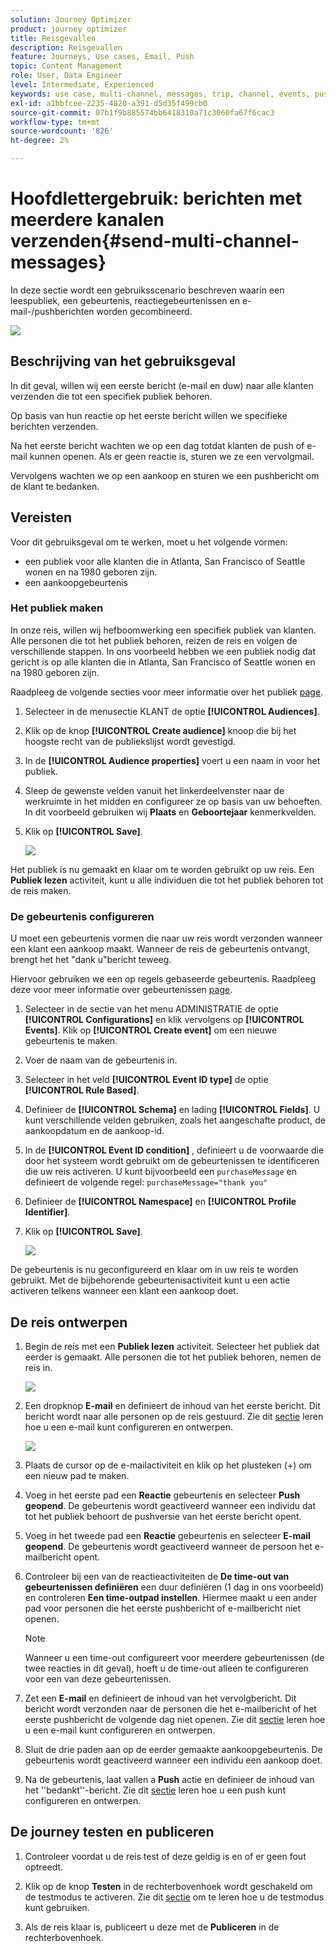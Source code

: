 ```yaml
---
solution: Journey Optimizer
product: journey optimizer
title: Reisgevallen
description: Reisgevallen
feature: Journeys, Use cases, Email, Push
topic: Content Management
role: User, Data Engineer
level: Intermediate, Experienced
keywords: use case, multi-channel, messages, trip, channel, events, push
exl-id: a1bbfcee-2235-4820-a391-d5d35f499cb0
source-git-commit: 07b1f9b885574bb6418310a71c3060fa67f6cac3
workflow-type: tm+mt
source-wordcount: '826'
ht-degree: 2%

---
```


# Hoofdlettergebruik: berichten met meerdere kanalen verzenden{#send-multi-channel-messages}

In deze sectie wordt een gebruiksscenario beschreven waarin een leespubliek, een gebeurtenis, reactiegebeurtenissen en e-mail-/pushberichten worden gecombineerd.

![](assets/jo-uc1.png)

## Beschrijving van het gebruiksgeval

In dit geval, willen wij een eerste bericht (e-mail en duw) naar alle klanten verzenden die tot een specifiek publiek behoren.

Op basis van hun reactie op het eerste bericht willen we specifieke berichten verzenden.

Na het eerste bericht wachten we op een dag totdat klanten de push of e-mail kunnen openen. Als er geen reactie is, sturen we ze een vervolgmail.

Vervolgens wachten we op een aankoop en sturen we een pushbericht om de klant te bedanken.

## Vereisten

Voor dit gebruiksgeval om te werken, moet u het volgende vormen:

* een publiek voor alle klanten die in Atlanta, San Francisco of Seattle wonen en na 1980 geboren zijn.
* een aankoopgebeurtenis

### Het publiek maken

In onze reis, willen wij hefboomwerking een specifiek publiek van klanten. Alle personen die tot het publiek behoren, reizen de reis en volgen de verschillende stappen. In ons voorbeeld hebben we een publiek nodig dat gericht is op alle klanten die in Atlanta, San Francisco of Seattle wonen en na 1980 geboren zijn.

Raadpleeg de volgende secties voor meer informatie over het publiek [page](../audience/about-audiences.md).

1. Selecteer in de menusectie KLANT de optie **[!UICONTROL Audiences]**.

1. Klik op de knop **[!UICONTROL Create audience]** knoop die bij het hoogste recht van de publiekslijst wordt gevestigd.

1. In de **[!UICONTROL Audience properties]** voert u een naam in voor het publiek.

1. Sleep de gewenste velden vanuit het linkerdeelvenster naar de werkruimte in het midden en configureer ze op basis van uw behoeften. In dit voorbeeld gebruiken wij **Plaats** en **Geboortejaar** kenmerkvelden.

1. Klik op **[!UICONTROL Save]**.

   ![](assets/add-attributes.png)

Het publiek is nu gemaakt en klaar om te worden gebruikt op uw reis. Een **Publiek lezen** activiteit, kunt u alle individuen die tot het publiek behoren tot de reis maken.

### De gebeurtenis configureren

U moet een gebeurtenis vormen die naar uw reis wordt verzonden wanneer een klant een aankoop maakt. Wanneer de reis de gebeurtenis ontvangt, brengt het het &quot;dank u&quot;bericht teweeg.

Hiervoor gebruiken we een op regels gebaseerde gebeurtenis. Raadpleeg deze voor meer informatie over gebeurtenissen [page](../event/about-events.md).

1. Selecteer in de sectie van het menu ADMINISTRATIE de optie **[!UICONTROL Configurations]** en klik vervolgens op **[!UICONTROL Events]**. Klik op **[!UICONTROL Create event]** om een nieuwe gebeurtenis te maken.

1. Voer de naam van de gebeurtenis in.

1. Selecteer in het veld **[!UICONTROL Event ID type]** de optie **[!UICONTROL Rule Based]**.

1. Definieer de **[!UICONTROL Schema]** en lading **[!UICONTROL Fields]**. U kunt verschillende velden gebruiken, zoals het aangeschafte product, de aankoopdatum en de aankoop-id.

1. In de **[!UICONTROL Event ID condition]** , definieert u de voorwaarde die door het systeem wordt gebruikt om de gebeurtenissen te identificeren die uw reis activeren. U kunt bijvoorbeeld een `purchaseMessage` en definieert de volgende regel: `purchaseMessage="thank you"`

1. Definieer de **[!UICONTROL Namespace]** en **[!UICONTROL Profile Identifier]**.

1. Klik op **[!UICONTROL Save]**.

   ![](assets/jo-uc2.png)

De gebeurtenis is nu geconfigureerd en klaar om in uw reis te worden gebruikt. Met de bijbehorende gebeurtenisactiviteit kunt u een actie activeren telkens wanneer een klant een aankoop doet.

## De reis ontwerpen

1. Begin de reis met een **Publiek lezen** activiteit. Selecteer het publiek dat eerder is gemaakt. Alle personen die tot het publiek behoren, nemen de reis in.

   ![](assets/jo-uc4.png)

1. Een dropknop **E-mail** en definieert de inhoud van het eerste bericht. Dit bericht wordt naar alle personen op de reis gestuurd. Zie dit [sectie](../email/create-email.md) leren hoe u een e-mail kunt configureren en ontwerpen.

   ![](assets/jo-uc5.png)

1. Plaats de cursor op de e-mailactiviteit en klik op het plusteken (+) om een nieuw pad te maken.

1. Voeg in het eerste pad een **Reactie** gebeurtenis en selecteer **Push geopend**. De gebeurtenis wordt geactiveerd wanneer een individu dat tot het publiek behoort de pushversie van het eerste bericht opent.

1. Voeg in het tweede pad een **Reactie** gebeurtenis en selecteer **E-mail geopend**. De gebeurtenis wordt geactiveerd wanneer de persoon het e-mailbericht opent.

1. Controleer bij een van de reactieactiviteiten de **De time-out van gebeurtenissen definiëren** een duur definiëren (1 dag in ons voorbeeld) en controleren **Een time-outpad instellen**. Hiermee maakt u een ander pad voor personen die het eerste pushbericht of e-mailbericht niet openen.

   >[!NOTE]
   >
   >Wanneer u een time-out configureert voor meerdere gebeurtenissen (de twee reacties in dit geval), hoeft u de time-out alleen te configureren voor een van deze gebeurtenissen.

1. Zet een **E-mail** en definieert de inhoud van het vervolgbericht. Dit bericht wordt verzonden naar de personen die het e-mailbericht of het eerste pushbericht de volgende dag niet openen. Zie dit [sectie](../email/create-email.md) leren hoe u een e-mail kunt configureren en ontwerpen.

1. Sluit de drie paden aan op de eerder gemaakte aankoopgebeurtenis. De gebeurtenis wordt geactiveerd wanneer een individu een aankoop doet.

1. Na de gebeurtenis, laat vallen a **Push** actie en definieer de inhoud van het &#39;&#39;bedankt&#39;&#39;-bericht. Zie dit [sectie](../push/create-push.md) leren hoe u een push kunt configureren en ontwerpen.

## De journey testen en publiceren

1. Controleer voordat u de reis test of deze geldig is en of er geen fout optreedt.

1. Klik op de knop **Testen** in de rechterbovenhoek wordt geschakeld om de testmodus te activeren. Zie dit [sectie](testing-the-journey.md) om te leren hoe u de testmodus kunt gebruiken.

1. Als de reis klaar is, publiceert u deze met de **Publiceren** in de rechterbovenhoek.
